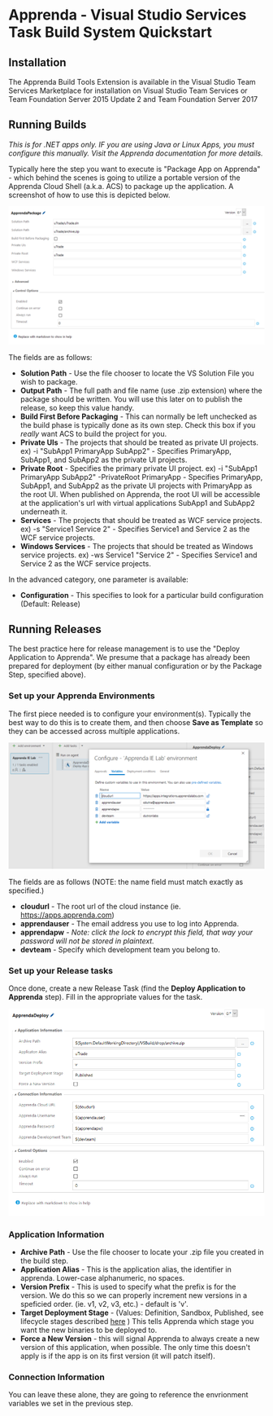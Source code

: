 # Apprenda - Visual Studio Services Task Build System Quickstart

## Installation

The Apprenda Build Tools Extension is available in the Visual Studio Team Services Marketplace for installation on Visual Studio Team Services or Team Foundation Server 2015 Update 2 and Team Foundation Server 2017

## Running Builds

_This is for .NET apps only. IF you are using Java or Linux Apps, you must configure this manually. Visit the Apprenda documentation for more details._

Typically here the step you want to execute is "Package App on Apprenda" - which behind the scenes is going to utilize a portable version of the Apprenda Cloud Shell (a.k.a. ACS) to package up the application. A screenshot of how to use this is depicted below.

![](newpackage2.png)

The fields are as follows:

- **Solution Path** - Use the file chooser to locate the VS Solution File you wish to package.
- **Output Path** -  The full path and file name (use .zip extension) where the package should be written. You will use this later on to publish the release, so keep this value handy.
- **Build First Before Packaging** - This can normally be left unchecked as the build phase is typically done as its own step. Check this box if you _really_ want ACS to build the project for you. 
- **Private UIs** - The projects that should be treated as private UI projects.  ex) -i "SubApp1 PrimaryApp SubApp2" - Specifies PrimaryApp, SubApp1, and SubApp2 as the private UI projects.
- **Private Root** - Specifies the primary private UI project.  ex) -i "SubApp1 PrimaryApp SubApp2" -PrivateRoot PrimaryApp - Specifies PrimaryApp, SubApp1, and SubApp2 as the private UI projects with PrimaryApp as the root UI. When published on Apprenda, the root UI will be accessible at the application's url with virtual applications SubApp1 and SubApp2 underneath it.
- **Services** - The projects that should be treated as WCF service projects.  ex) -s "Service1 Service 2" - Specifies Service1 and Service 2 as the WCF service projects.
- **Windows Services** - The projects that should be treated as Windows service projects.  ex) -ws Service1 "Service 2" - Specifies Service1 and Service 2 as the WCF service projects.

In the advanced category, one parameter is available:
- **Configuration** - This specifies to look for a particular build configuration (Default: Release)


## Running Releases

The best practice here for release management is to use the "Deploy Application to Apprenda". We presume that a package has already been prepared for deployment (by either manual configuration or by the Package Step, specified above).

### Set up your Apprenda Environments

The first piece needed is to configure your environment(s). Typically the best way to do this is to create them, and then choose **Save as Template** so they can be accessed across multiple applications. 

![](environment.png)

The fields are as follows (NOTE: the name field must match exactly as specified.)

- **cloudurl** - The root url of the cloud instance (ie. https://apps.apprenda.com)
- **apprendauser** - The email address you use to log into Apprenda.
- **apprendapw** - *Note: click the lock to encrypt this field, that way your password will not be stored in plaintext.* 
- **devteam** - Specify which development team you belong to. 

### Set up your Release tasks

Once done, create a new Release Task (find the **Deploy Application to Apprenda** step). Fill in the appropriate values for the task. 

![](deployapp.png)

### Application Information

- **Archive Path** - Use the file chooser to locate your .zip file you created in the build step.
- **Application Alias** - This is the application alias, the identifier in apprenda. Lower-case alphanumeric, no spaces.
- **Version Prefix** - This is used to specify what the prefix is for the version. We do this so we can properly increment new versions in a speficied order. (ie. v1, v2, v3, etc.) - default is 'v'.
- **Target Deployment Stage** - (Values:  Definition, Sandbox, Published, see lifecycle stages described [here](http://docs.apprenda.com/7-0/app-fundamentals#applicationlifecycle) ) This tells Apprenda which stage you want the new binaries to be deployed to.
- **Force a New Version** - this will signal Apprenda to always create a new version of this application, when possible. The only time this doesn't apply is if the app is on its first version (it will patch itself).

### Connection Information

You can leave these alone, they are going to reference the envrionment variables we set in the previous step.
